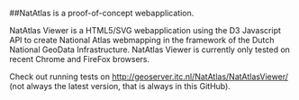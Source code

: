 ##NatAtlas is a proof-of-concept webapplication.

NatAtlas Viewer is a HTML5/SVG webapplication using the D3 Javascript API
to create  National Atlas webmapping in the framework of the Dutch National GeoData Infrastructure.
NatAtlas Viewer is currently only tested on recent Chrome and FireFox browsers.

Check out running tests on <http://geoserver.itc.nl/NatAtlas/NatAtlasViewer/> (not always the latest version, that is always in this GitHub).
